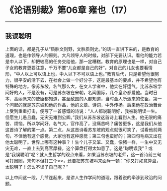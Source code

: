 # 《论语别裁》第06章 雍也（17）

------

## 我误聪明

上面的话，都是孔子从“质胜文则野，文胜质则史。”的话一直讲下来的，是教育的道理，也是作领导人的原则。大凡领导人的时候，对部下先要认识。看他的能力若是中人以下，却把较高的任务交给他，那一定糟糕。教育的原理也是一样，对自己子女的教育更要注意，千万不要“儿女都是自己的好”，对自己的儿女也要看情形，“中人以上可以语上也，中人以下不可以语上也。”教育后代，只是希望他很努力，很平安的活下去，在社会上做一个好分子，这是最基本的要点，并不希望他有特殊的地方。像苏东坡，名气那么大，在文人学者中，他实在好运气。比苏东坡学问好的人，不是没有，可是苏东坡在宋朝，名闻国际，几个皇帝都爱他。当时日本、高丽派来的使臣都知道，甚至敌国的人都知道，当时金人所派来的使臣，第一个问起的就是苏东坡和他的作品，他的文章、诗词，中外传扬。后来他在政治舞台上受到重重打击，便写了一首感慨的诗说：“人人都说聪明好，我被聪明误一生。但愿生儿愚且蠢，无灾无难到公卿。”我们从苏东坡这首诗上看到人生。他无限的痛苦、烦恼。所以学问好，名气大，官作高了，没痛苦吗？痛苦更多，这是我们从他这首诗了解的第一点。第二点，从这首诗看苏东坡的观点就很可笑了，试看他前两句，不但他有这个感觉，大家也有这种感觉；第三句也蛮好的；第四句毛病又出在他太聪明了。世界上哪有这种事？！生个儿子又笨、又蠢，像猪一样，一生中又无灾无难，一直上去到高官厚禄，这个算盘打得太如意了。这是“聪明误我”？或是“我误聪明”呢？就人生哲学的观点来看，如果当苏东坡的老师，这一首诗前三句可打圈圈，末句不但打三个××，还要把苏东坡叫来面斥一顿：“你又打如意算盘，太聪明了！怎么不误了自己呢？”

以上中间这一段，几节连起来，是讲人生作学问的道理，跟着说的牵涉到政治的问题。


